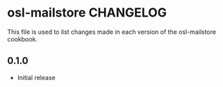 # osl-mailstore CHANGELOG

This file is used to list changes made in each version of the osl-mailstore cookbook.

## 0.1.0

- Initial release
